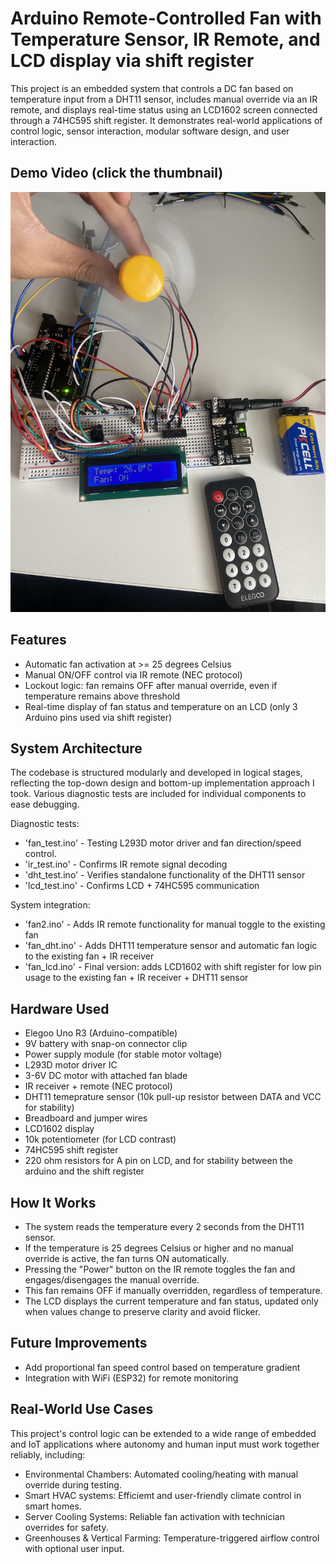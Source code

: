 # Arduino Remote-Controlled Fan with Temperature Sensor, IR Remote, and LCD display via shift register
This project is an embedded system that controls a DC fan based on temperature input from a DHT11 sensor, includes manual override via an IR remote, and displays real-time status using an LCD1602 screen connected through a 74HC595 shift register. It demonstrates real-world applications of control logic, sensor interaction, modular software design, and user interaction. 

## Demo Video (click the thumbnail)
[![Demo Video](IMG_3774.jpg)](https://youtube.com/shorts/8x0t4U0PBOg?si=UJIq7qL--q_3_hsF)

## Features
- Automatic fan activation at >= 25 degrees Celsius
- Manual ON/OFF control via IR remote (NEC protocol)
- Lockout logic: fan remains OFF after manual override, even if temperature remains above threshold
- Real-time display of fan status and temperature on an LCD (only 3 Arduino pins used via shift register)

## System Architecture

The codebase is structured modularly and developed in logical stages, reflecting the top-down design and bottom-up implementation approach I took. Various diagnostic tests are included for individual components to ease debugging.

Diagnostic tests:

- 'fan_test.ino' - Testing L293D motor driver and fan direction/speed control.
- 'ir_test.ino' - Confirms IR remote signal decoding
- 'dht_test.ino' - Verifies standalone functionality of the DHT11 sensor
- 'lcd_test.ino' - Confirms LCD + 74HC595 communication

System integration:
  
- 'fan2.ino' - Adds IR remote functionality for manual toggle to the existing fan
- 'fan_dht.ino' - Adds DHT11 temperature sensor and automatic fan logic to the existing fan + IR receiver
- 'fan_lcd.ino' - Final version: adds LCD1602 with shift register for low pin usage to the existing fan + IR receiver + DHT11 sensor 

## Hardware Used
- Elegoo Uno R3 (Arduino-compatible)
- 9V battery with snap-on connector clip
- Power supply module (for stable motor voltage)
- L293D motor driver IC
- 3-6V DC motor with attached fan blade
- IR receiver + remote (NEC protocol)
- DHT11 temeprature sensor (10k pull-up resistor between DATA and VCC for stability)
- Breadboard and jumper wires
- LCD1602 display
- 10k potentiometer (for LCD contrast)
- 74HC595 shift register
- 220 ohm resistors for A pin on LCD, and for stability between the arduino and the shift register

## How It Works
- The system reads the temperature every 2 seconds from the DHT11 sensor.
- If the temperature is 25 degrees Celsius or higher and no manual override is active, the fan turns ON automatically.
- Pressing the "Power" button on the IR remote toggles the fan and engages/disengages the manual override.
- This fan remains OFF if manually overridden, regardless of temperature.
- The LCD displays the current temperature and fan status, updated only when values change to preserve clarity and avoid flicker.

## Future Improvements
- Add proportional fan speed control based on temperature gradient
- Integration with WiFi (ESP32) for remote monitoring

## Real-World Use Cases

This project's control logic can be extended to a wide range of embedded and IoT applications where autonomy and human input must work together reliably, including:

- Environmental Chambers: Automated cooling/heating with manual override during testing.
- Smart HVAC systems: Efficiemt and user-friendly climate control in smart homes.
- Server Cooling Systems: Reliable fan activation with technician overrides for safety.
- Greenhouses & Vertical Farming: Temperature-triggered airflow control with optional user input.
